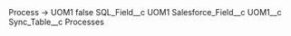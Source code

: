 <?xml version="1.0" encoding="UTF-8"?>
<CustomMetadata xmlns="http://soap.sforce.com/2006/04/metadata" xmlns:xsi="http://www.w3.org/2001/XMLSchema-instance" xmlns:xsd="http://www.w3.org/2001/XMLSchema">
    <label>Process -&gt; UOM1</label>
    <protected>false</protected>
    <values>
        <field>SQL_Field__c</field>
        <value xsi:type="xsd:string">UOM1</value>
    </values>
    <values>
        <field>Salesforce_Field__c</field>
        <value xsi:type="xsd:string">UOM1__c</value>
    </values>
    <values>
        <field>Sync_Table__c</field>
        <value xsi:type="xsd:string">Processes</value>
    </values>
</CustomMetadata>
